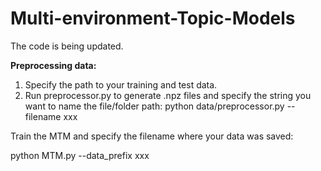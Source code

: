 # Multi-environment-Topic-Models
The code is being updated.


**Preprocessing data:**
1. Specify the path to your training and test data.
2. Run preprocessor.py to generate .npz files and specify the string you want to name the file/folder path:
python data/preprocessor.py --filename xxx


Train the MTM and specify the filename where your data was saved:

python MTM.py --data_prefix xxx
